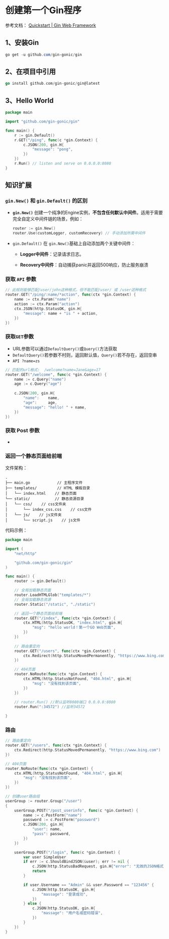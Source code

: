 # 创建第一个Gin程序

参考文档：	[Quickstart | Gin Web Framework](https://gin-gonic.com/docs/quickstart/)

## 1、安装Gin

```powershell
go get -u github.com/gin-gonic/gin
```

## 2、在项目中引用

```go
go install github.com/gin-gonic/gin@latest
```

## 3、Hello World

```go
package main

import "github.com/gin-gonic/gin"

func main() {
	r := gin.Default()
	r.GET("/ping", func(c *gin.Context) {
		c.JSON(200, gin.H{
			"message": "pong",
		})
	})
	r.Run() // listen and serve on 0.0.0.0:8080
}
```

## 知识扩展

### `gin.New()` 和 `gin.Default()` 的区别

- **`gin.New()`**  创建一个纯净的Engine实例，**不包含任何默认中间件**。适用于需要完全自定义中间件链的场景，例如：
  
   ```go 
  router := gin.New()
  router.Use(customLogger, customRecovery) // 手动添加所需中间件 

- `gin.Default()` 在 `gin.New()`基础上自动添加两个关键中间件：

  - **Logger中间件**：记录请求日志。

  - **Recovery中间件**：自动捕获panic并返回500响应，防止服务崩溃

### 获取 `API` 参数

```go
// 此规则能够匹配/user/john这种格式，但不能匹配/user/ 或 /user这种格式
router.GET("/ping/:name/*action", func(ctx *gin.Context) {
    name := ctx.Param("name")
    action := ctx.Param("action")
    ctx.JSON(http.StatusOK, gin.H{
        "message": name + "is " + action,
    })
})
```



###  获取`GET`参数

- URL参数可以通过`DefaultQuery()`或`Query()`方法获取
- `DefaultQuery()`若参数不村则，返回默认值，`Query()`若不存在，返回空串
- `API ?name=zs`

```go
// 匹配的url格式:  /welcome?name=Jane&age=17
router.GET("/welcome", func(c *gin.Context) {
    name := c.Query("name")
    age := c.Query("age")
    
    c.JSON(200, gin.H{
        "name":    name,
        "age":     age,
        "message": "hello! " + name,
    })
})
```

### 获取 Post 参数

- 

### 返回一个静态页面给前端

文件架构：

```
.
├── main.go            // 主程序文件
├── templates/         // HTML 模板目录
│   └── index.html    // 静态页面
└── static/           // 静态资源目录
│   └── css/    // css文件夹
│   	└── index_css.css    // css文件
│   └── js/    // js文件夹
│   	└── script.js    // js文件
```

代码示例：

```go
package main

import (
	"net/http"

	"github.com/gin-gonic/gin"
)

func main() {
	router := gin.Default()

	// 全局加载静态页面
	router.LoadHTMLGlob("templates/*")
	// 全局加载静态资源
	router.Static("/static", "./static")

	// 返回一个静态页面给前端
	router.GET("/index", func(ctx *gin.Context) {
		ctx.HTML(http.StatusOK, "index.html", gin.H{
			"msg": "hello world！第一个GO Web页面",
		})
	})
	
    // 路由重定向
	router.GET("/users", func(ctx *gin.Context) {
		ctx.Redirect(http.StatusMovedPermanently, "https://www.bing.com")
	})

	// 404页面
	router.NoRoute(func(ctx *gin.Context) {
		ctx.HTML(http.StatusNotFound, "404.html", gin.H{
			"msg": "没有找到该页面",
		})
	})
    
	// router.Run() //默认监听8080端口 0.0.0.0:8080
	router.Run(":34572") //监听34572

}
```

### 路由

```go
// 路由重定向
router.GET("/users", func(ctx *gin.Context) {
    ctx.Redirect(http.StatusMovedPermanently, "https://www.bing.com")
})

// 404页面
router.NoRoute(func(ctx *gin.Context) {
    ctx.HTML(http.StatusNotFound, "404.html", gin.H{
        "msg": "没有找到该页面",
    })
})

// 创建user路由组
userGroup := router.Group("/user")
{
    userGroup.POST("/post_userinfo", func(c *gin.Context) {
        name := c.PostForm("name")
        password := c.PostForm("password")
        c.JSON(200, gin.H{
            "user": name,
            "pass": password,
        })
    })

    userGroup.POST("/login", func(c *gin.Context) {
        var user SimpleUser
        if err := c.ShouldBindJSON(&user); err != nil {
            c.JSON(http.StatusBadRequest, gin.H{"error": "无效的JSON格式"})
            return
        }

        if user.Username == "Admin" && user.Password == "123456" {
            c.JSON(http.StatusOK, gin.H{
                "massage": "登录成功",
            })
        } else {
            c.JSON(http.StatusOK, gin.H{
                "massage": "用户名或密码错误",
            })
        }
    })
}
```

